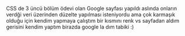 CSS de 3 üncü bölüm ödevi olan 
Google sayfası yapıldı 
aslında onların verdği veri üzerinden düzelte yapılması isteniyordu ama
çok karmaşık olduğu için kendim yapmaya çalıştım 
bir kısmını renk vs sayfadan aldım 
gerisini kendim yaptım 
birazda google la dım tabiki :)
